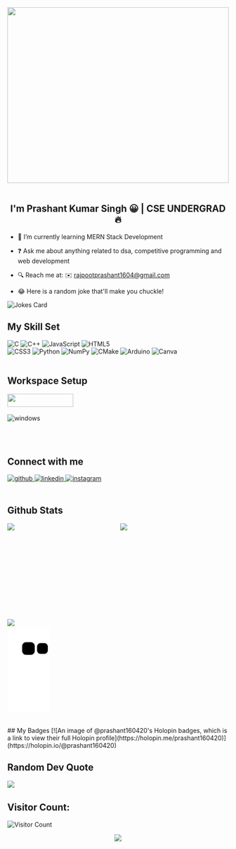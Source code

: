 <div align="center">
<img src="https://rishavanand.github.io/static/images/greetings.gif" align="center" style="height: 400px; width: 100%" />
</div> 
<br/>

## <div align="center">I'm Prashant Kumar Singh 😀 | CSE UNDERGRAD 🔥</div>  


- 🌱 I’m currently learning MERN Stack Development
  

- ❓ Ask me about anything related to dsa, competitive programming and web development  
  
  
- 🔍 Reach me at: ✉️ rajpootprashant1604@gmail.com


- 😂 Here is a random joke that'll make you chuckle!

![Jokes Card](https://readme-jokes-8hatq8hxf.vercel.app/api?theme=watermelon&borderColor=%23D6DEEB&bgColor=%23011627)



## My Skill Set  
![C](https://img.shields.io/badge/c-%2300599C.svg?style=for-the-badge&logo=c&logoColor=white) ![C++](https://img.shields.io/badge/c++-%2300599C.svg?style=for-the-badge&logo=c%2B%2B&logoColor=white) ![JavaScript](https://img.shields.io/badge/javascript-%23323330.svg?style=for-the-badge&logo=javascript&logoColor=%23F7DF1E) ![HTML5](https://img.shields.io/badge/html5-%23E34F26.svg?style=for-the-badge&logo=html5&logoColor=white) <br/> ![CSS3](https://img.shields.io/badge/css3-%231572B6.svg?style=for-the-badge&logo=css3&logoColor=white) ![Python](https://img.shields.io/badge/python-3670A0?style=for-the-badge&logo=python&logoColor=ffdd54) ![NumPy](https://img.shields.io/badge/numpy-%23013243.svg?style=for-the-badge&logo=numpy&logoColor=white) ![CMake](https://img.shields.io/badge/CMake-%23008FBA.svg?style=for-the-badge&logo=cmake&logoColor=white) ![Arduino](https://img.shields.io/badge/-Arduino-00979D?style=for-the-badge&logo=Arduino&logoColor=white) ![Canva](https://img.shields.io/badge/Canva-%2300C4CC.svg?style=for-the-badge&logo=Canva&logoColor=white) 
</br>
</br>

##  Workspace Setup
<img src="https://img.shields.io/badge/NVIDIA-RTX2060-76B900?style=for-the-badge&logo=nvidia&logoColor=white" width=150px height=30px>

![windows](https://img.shields.io/badge/Windows-0078D6?style=for-the-badge&logo=windows&logoColor=white)

<br/>
<br/>


## Connect with me  
<a href="https://github.com/Prashant160420" target="_blank">
<img src=https://img.shields.io/badge/github-%2324292e.svg?&style=for-the-badge&logo=github&logoColor=white alt=github style="margin-bottom: 5px;" />
</a>

<a href="https://www.linkedin.com/in/prashant-kumar-singh-902240200/" target="_blank">
<img src=https://img.shields.io/badge/linkedin-%231E77B5.svg?&style=for-the-badge&logo=linkedin&logoColor=white alt=linkedin style="margin-bottom: 5px;" />
</a>

<a href="https://www.instagram.com/predat0r_1604/" target="_blank">
<img src=https://img.shields.io/badge/instagram-%23000000.svg?&style=for-the-badge&logo=instagram&logoColor=white alt=instagram style="margin-bottom: 5px;" />
</a> 
<!-- <a href="https://www.facebook.com/tanmay_jaiswal/" target="_blank">
<img src=https://img.shields.io/badge/facebook-%232E87FB.svg?&style=for-the-badge&logo=facebook&logoColor=white alt=facebook style="margin-bottom: 5px;" />
</a> -->
 
<br/>  
<br/>


## Github Stats  

 <div style="display: grid; grid-template-columns: repeat(2, 1fr); column-gap: 10px;">
<!--   <a href="https://github.com/Prashant160420"> -->
   <img align="center" height="170" src="https://github-readme-stats.vercel.app/api/top-langs/?username=Prashant160420&layout=compact&langs_count=16&theme=dark"/>
  <img align="center" src="https://github-readme-stats.vercel.app/api?username=Prashant160420&show_icons=true&theme=dark&include_all_commits=true&count_private=true&hide=issues"/>
  <br>
  <br>
</div>
  
![](https://github-readme-streak-stats.herokuapp.com/?user=Prashant160420&theme=dark&hide_border=false)<br/>
![snake gif](https://github.com/Prashant160420/Prashant160420/blob/output/github-contribution-grid-snake.svg)

<br/>   
## My Badges
[![An image of @prashant160420's Holopin badges, which is a link to view their full Holopin profile](https://holopin.me/prashant160420)](https://holopin.io/@prashant160420)
<br/>

## Random Dev Quote
![](https://quotes-github-readme.vercel.app/api?type=horizontal&theme=radical)

## Visitor Count:
![Visitor Count](https://profile-counter.glitch.me/Prashant160420/count.svg)

<div align="center"><img src=http://ForTheBadge.com/images/badges/built-with-love.svg />
